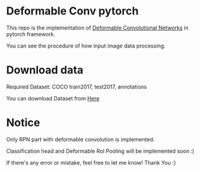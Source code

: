 # Deformable Conv pytorch
This repo is the implementation of [Deformable Convolutional Networks](https://arxiv.org/abs/1703.06211) in pytorch framework.  

You can see the procedure of how input image data processing. 

# Download data 
Required Dataset: COCO train2017, test2017, annotations 

You can download Dataset from [Here](https://cocodataset.org/)

# Notice
Only RPN part with deformable convolution is implemented.

Classification head and Deformable RoI Pooling will be implemented soon :)

If there's any error or mistake, feel free to let me know! 
Thank You :) 
